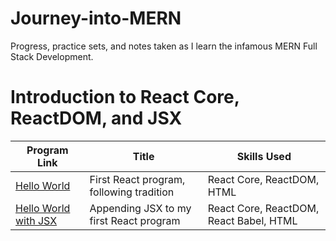 # Journey-into-MERN
Progress, practice sets, and notes taken as I learn the infamous MERN Full Stack Development.

# Introduction to React Core, ReactDOM, and JSX
| Program Link | Title | Skills Used |
|------------- | ----- | ----------- |
| [Hello World](https://github.com/gianmillare/Journey-into-MERN/blob/main/programs/hello_world/index.html) | First React program, following tradition | React Core, ReactDOM, HTML |
| [Hello World with JSX](https://github.com/gianmillare/Journey-into-MERN/blob/main/programs/hello_world/indexJSX.html) | Appending JSX to my first React program | React Core, ReactDOM, React Babel, HTML |
